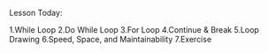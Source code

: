 Lesson Today:

1.While Loop
2.Do While Loop 
3.For Loop
4.Continue & Break
5.Loop Drawing
6.Speed, Space, and Maintainability
7.Exercise
